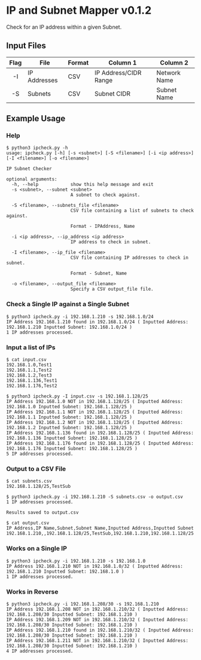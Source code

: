 # IP and Subnet Mapper v0.1.2

Check for an IP address within a given Subnet.

## Input Files

| Flag | File | Format | Column 1 | Column 2 |
| :--: | ---- | ------ | -------- | -------- |
| -I   | IP Addresses | CSV | IP Address/CIDR Range | Network Name |
| -S   | Subnets      | CSV | Subnet CIDR           | Subnet Name  |

## Example Usage

### Help

```console
$ python3 ipcheck.py -h
usage: ipcheck.py [-h] [-s <subnet>] [-S <filename>] [-i <ip address>] [-I <filename>] [-o <filename>]

IP Subnet Checker

optional arguments:
  -h, --help            show this help message and exit
  -s <subnet>, --subnet <subnet>
                        A subnet to check against.

  -S <filename>, --subnets_file <filename>
                        CSV file containing a list of subnets to check against.

                        Format - IPAddress, Name

  -i <ip address>, --ip_address <ip address>
                        IP address to check in subnet.

  -I <filename>, --ip_file <filename>
                        CSV file containing IP addresses to check in subnet.

                        Format - Subnet, Name

  -o <filename>, --output_file <filename>
                        Specify a CSV output_file file.
```

### Check a Single IP against a Single Subnet

```console
$ python3 ipcheck.py -i 192.168.1.210 -s 192.168.1.0/24
IP Address 192.168.1.210 found in 192.168.1.0/24 ( Inputted Address: 192.168.1.210 Inputted Subnet: 192.168.1.0/24 )
1 IP addresses processed.
```

### Input a list of IPs

```console
$ cat input.csv
192.168.1.0,Test1
192.168.1.1,Test2
192.168.1.2,Test3
192.168.1.136,Test1
192.168.1.176,Test2

$ python3 ipcheck.py -I input.csv -s 192.168.1.128/25
IP Address 192.168.1.0 NOT in 192.168.1.128/25 ( Inputted Address: 192.168.1.0 Inputted Subnet: 192.168.1.128/25 )
IP Address 192.168.1.1 NOT in 192.168.1.128/25 ( Inputted Address: 192.168.1.1 Inputted Subnet: 192.168.1.128/25 )
IP Address 192.168.1.2 NOT in 192.168.1.128/25 ( Inputted Address: 192.168.1.2 Inputted Subnet: 192.168.1.128/25 )
IP Address 192.168.1.136 found in 192.168.1.128/25 ( Inputted Address: 192.168.1.136 Inputted Subnet: 192.168.1.128/25 )
IP Address 192.168.1.176 found in 192.168.1.128/25 ( Inputted Address: 192.168.1.176 Inputted Subnet: 192.168.1.128/25 )
5 IP addresses processed.
```

### Output to a CSV File

```console
$ cat subnets.csv
192.168.1.128/25,TestSub

$ python3 ipcheck.py -i 192.168.1.210 -S subnets.csv -o output.csv
1 IP addresses processed.

Results saved to output.csv

$ cat output.csv
IP Address,IP Name,Subnet,Subnet Name,Inputted Address,Inputted Subnet
192.168.1.210,,192.168.1.128/25,TestSub,192.168.1.210,192.168.1.128/25
```

### Works on a Single IP

```console
$ python3 ipcheck.py -i 192.168.1.210 -s 192.168.1.0
IP Address 192.168.1.210 NOT in 192.168.1.0/32 ( Inputted Address: 192.168.1.210 Inputted Subnet: 192.168.1.0 )
1 IP addresses processed.
```

### Works in Reverse

```console
$ python3 ipcheck.py -i 192.168.1.208/30 -s 192.168.1.210
IP Address 192.168.1.208 NOT in 192.168.1.210/32 ( Inputted Address: 192.168.1.208/30 Inputted Subnet: 192.168.1.210 )
IP Address 192.168.1.209 NOT in 192.168.1.210/32 ( Inputted Address: 192.168.1.208/30 Inputted Subnet: 192.168.1.210 )
IP Address 192.168.1.210 found in 192.168.1.210/32 ( Inputted Address: 192.168.1.208/30 Inputted Subnet: 192.168.1.210 )
IP Address 192.168.1.211 NOT in 192.168.1.210/32 ( Inputted Address: 192.168.1.208/30 Inputted Subnet: 192.168.1.210 )
4 IP addresses processed.
```